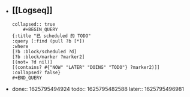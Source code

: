 - [[Logseq]]
	-
	  collapsed:: true
	  	  #+BEGIN_QUERY
	  {:title "已 scheduled 的 TODO"
	  :query [:find (pull ?b [*])
	  :where
	  [?b :block/scheduled ?d]
	  [?b :block/marker ?marker2]
	  [(not= ?d nil)]
	  [(contains? #{"NOW" "LATER" "DOING" "TODO"} ?marker2)]]
	  :collapsed? false}
	  #+END_QUERY
-
  done:: 1625795494924
  todo:: 1625795482588
  later:: 1625795496981